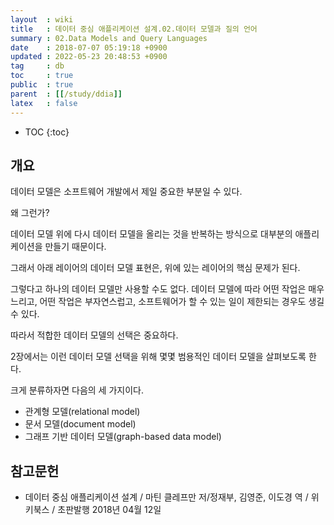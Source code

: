 ```yaml
---
layout  : wiki
title   : 데이터 중심 애플리케이션 설계.02.데이터 모델과 질의 언어
summary : 02.Data Models and Query Languages
date    : 2018-07-07 05:19:18 +0900
updated : 2022-05-23 20:48:53 +0900
tag     : db
toc     : true
public  : true
parent  : [[/study/ddia]]
latex   : false
---
```

* TOC
{:toc}

## 개요

데이터 모델은 소프트웨어 개발에서 제일 중요한 부분일 수 있다.

왜 그런가?

데이터 모델 위에 다시 데이터 모델을 올리는 것을 반복하는 방식으로 대부분의 애플리케이션을 만들기 때문이다.

그래서 아래 레이어의 데이터 모델 표현은, 위에 있는 레이어의 핵심 문제가 된다.

그렇다고 하나의 데이터 모델만 사용할 수도 없다.
데이터 모델에 따라 어떤 작업은 매우 느리고, 어떤 작업은 부자연스럽고, 소프트웨어가 할 수 있는 일이 제한되는 경우도 생길 수 있다.

따라서 적합한 데이터 모델의 선택은 중요하다.

2장에서는 이런 데이터 모델 선택을 위해 몇몇 범용적인 데이터 모델을 살펴보도록 한다.

크게 분류하자면 다음의 세 가지이다.

- 관계형 모델(relational model)
- 문서 모델(document model)
- 그래프 기반 데이터 모델(graph-based data model)


## 참고문헌

- 데이터 중심 애플리케이션 설계 / 마틴 클레프만 저/정재부, 김영준, 이도경 역 / 위키북스 / 초판발행 2018년 04월 12일

